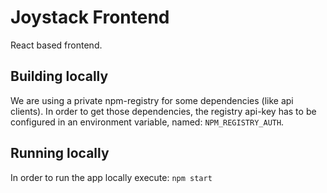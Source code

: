 # Joystack Frontend
React based frontend.

## Building locally
We are using a private npm-registry for some dependencies (like api clients).
In order to get those dependencies, the registry api-key has to be configured
in an environment variable, named: `NPM_REGISTRY_AUTH`.

## Running locally
In order to run the app locally execute:
`npm start`

